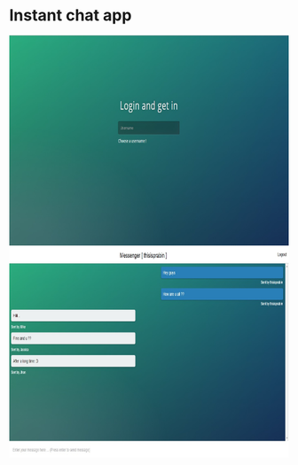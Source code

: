 # Instant chat app

<img src="snapshot/1.jpg" height="380" width="800" />
<br>
<img src="snapshot/2.jpg" height="380" width="800" />
